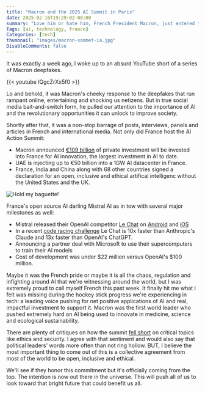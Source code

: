 ```yaml
---
title: "Macron and the 2025 AI Summit in Paris"
date: 2025-02-16T19:29:02-08:00
summary: "Love him or hate him, French President Macron, just entered the AI chat. In this last week, Macron and France hosted the 2025 AI summit to world leaders and AI heavy hitters, announced an injection of €109 billion in AI innovation in the country, and Mistral AI released their formidabel chatbox Le Chat on Android and iOS."
Tags: [ai, technology, france]
Categories: [tech]
thumbnail: "images/macron-sommet-ia.jpg"
DisableComments: false
---
```

It was exactly a week ago, I woke up to an absurd YouTube short of a series of Macron deepfakes.

{{< youtube lQgcZrXx5f0 >}}

Lo and behold, it was Macron's cheeky response to the deepfakes that run rampant online, entertaining and shocking us netizens. But in true social media bait-and-switch form, he pulled our attention to the importance of AI and the revolutionary opportunities it can unlock to improve society. 

Shortly after that, it was a non-stop barrage of posts, interviews, panels and articles in French and international media. Not only did France host the AI Action Summit:

- Macron announced [€109 billion][1] of private investment will be invested into France for AI innovation, the largest investment in AI to date.
- UAE is injecting up to €50 billion into a 1GW AI datacenter in France. 
- France, India and China along with 68 other countries signed a declaration for an open, inclusive and ethical artifical intelligenc without the United States and the UK.

![Hold my baguette!](/images/mistral-baguette.jpg)

France's open source AI darling Mistral AI as in tow with several major milestones as well:
- Mistral released their OpenAI competitor [Le Chat][2] on [Android][3] and [iOS](https://apps.apple.com/us/app/le-chat-by-mistral-ai/id6740410176)
- In a recent [code racing challenge][4] Le Chat is 10x faster than Anthropic's Claude and 13x faster than OpenAI's ChatGPT.
- Announcing a partner deal with Microsoft to use their supercomputers to train their AI models
- Cost of development was under $22 million versus OpenAI's $100 million.

Maybe it was the French pride or maybe it is all the chaos, regulation and infighting around AI that we're witnessing around the world, but I was extremely proud to call myself French this past week. It finally hit me what I felt was missing during the hockey stick progress we're experiencing in tech: a leading voice pushing for net positive applications of AI and real, impactful investment to support it. Macron was the first world leader who pushed extremely hard on AI being used to innovate in medicine, science and ecological sustainability. 

There are plenty of critiques on how the summit [fell short][5] on critical topics like ethics and security. I agree with that sentiment and would also say that political leaders' words more often than not ring hollow. BUT, I believe the most important thing to come out of this is a collective agreement from most of the world to be open, inclusive and ethical. 

We'll see if they honor this commitment but it's officially coming from the top. The intention is now out there in the universe. This will push all of us to look toward that bright future that could benefit us all. 


[1]: https://www.lemonde.fr/pixels/article/2025/02/11/sommet-sur-l-ia-a-paris-la-france-la-chine-et-l-inde-signent-pour-une-ia-ethique-sans-les-etats-unis-et-le-royaume-uni_6542061_4408996.html
[2]: https://chat.mistral.ai/chat
[3]: https://play.google.com/store/apps/details?id=ai.mistral.chat&hl=en_US&pli=1
[4]: https://www.youtube.com/watch?v=_JS-LkBrsk8&ab_channel=MistralAI
[5]: https://www.euronews.com/next/2025/02/14/devoid-of-any-meaning-why-experts-call-the-paris-ai-action-summit-a-missed-opportunity
